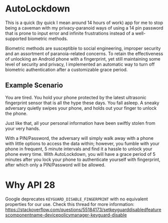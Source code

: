 # AutoLockdown

This is a quick (by quick I mean around 14 hours of work) app for me to stop being a caveman with my privacy-paranoid ways of using a 14 pin password that is prone to input error and infinite frustrations instead of a well-supported biometric methods.

Biometric methods are susceptible to social engineering, improper security and an assortment of paranoia-related concerns. To retain the effectiveness of unlocking an Android phone with a fingerprint, yet still maintaining some level of security and privacy, I implemented an automatic way to turn off biometric authentication after a customizable grace period.

## Example Scenario

You are tired. You hold your phone protected by the latest ultrasonic fingerprint sensor that is all the hype these days. You fall asleep. A sneaky adversary quietly swipes your phone, and holds out your finger to unlock the phone.

Just like that, all your personal information have been swiftly stolen from your very hands.

With a PIN/Password, the adversary will simply walk away with a phone with little options to access the data within; however, you fumble with your phone in frequent, 5 minute intervals and find it a hassle to unlock your phone every time. With AutoLockdown, you will have a grace period of 5 minutes after you lock your phone to authenticate yourself with fingerprint, after which only a PIN/Password will be allowed.

# Why API 28

Google deprecates `KEYGUARD_DISABLE_FINGERPRINT` with no equivalent properties for our use. Check this thread for more information: https://stackoverflow.com/questions/55184173/setkeyguarddisabledfeaturescomponentname-devicepolicymanager-keyguard-disable
